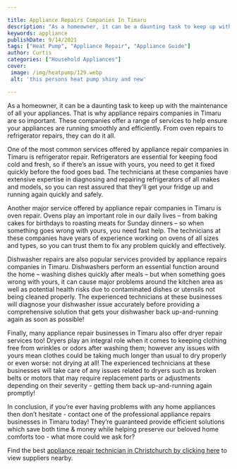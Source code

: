 ```yaml
---

title: Appliance Repairs Companies In Timaru
description: "As a homeowner, it can be a daunting task to keep up with the maintenance of all your appliances. That is why appliance repairs co...find out now"
keywords: appliance
publishDate: 9/14/2021
tags: ["Heat Pump", "Appliance Repair", "Appliance Guide"]
author: Curtis
categories: ["Household Appliances"]
cover: 
 image: /img/heatpump/129.webp
 alt: 'this persons heat pump shiny and new'

---
```


As a homeowner, it can be a daunting task to keep up with the maintenance of all your appliances. That is why appliance repairs companies in Timaru are so important. These companies offer a range of services to help ensure your appliances are running smoothly and efficiently. From oven repairs to refrigerator repairs, they can do it all. 

One of the most common services offered by appliance repair companies in Timaru is refrigerator repair. Refrigerators are essential for keeping food cold and fresh, so if there’s an issue with yours, you need to get it fixed quickly before the food goes bad. The technicians at these companies have extensive expertise in diagnosing and repairing refrigerators of all makes and models, so you can rest assured that they’ll get your fridge up and running again quickly and safely. 

Another major service offered by appliance repair companies in Timaru is oven repair. Ovens play an important role in our daily lives – from baking cakes for birthdays to roasting meats for Sunday dinners – so when something goes wrong with yours, you need fast help. The technicians at these companies have years of experience working on ovens of all sizes and types, so you can trust them to fix any problem quickly and effectively. 

Dishwasher repairs are also popular services provided by appliance repairs companies in Timaru. Dishwashers perform an essential function around the home – washing dishes quickly after meals – but when something goes wrong with yours, it can cause major problems around the kitchen area as well as potential health risks due to contaminated dishes or utensils not being cleaned properly. The experienced technicians at these businesses will diagnose your dishwasher issue accurately before providing a comprehensive solution that gets your dishwasher back up-and-running again as soon as possible! 

Finally, many appliance repair businesses in Timaru also offer dryer repair services too! Dryers play an integral role when it comes to keeping clothing free from wrinkles or odors after washing them; however any issues with yours mean clothes could be taking much longer than usual to dry properly or even worse: not drying at all! The experienced technicians at these businesses will take care of any issues related to dryers such as broken belts or motors that may require replacement parts or adjustments depending on their severity - getting them back up-and-running again promptly! 

In conclusion, if you’re ever having problems with any home appliances then don’t hesitate - contact one of the professional appliance repairs businesses in Timaru today! They’re guaranteed provide efficient solutions which save both time & money while helping preserve our beloved home comforts too - what more could we ask for?

Find the best <a href="/pages/appliance-repair-technicians-in-christchurch/">appliance repair technician in Christchurch by clicking here</a> to view suppliers nearby.
